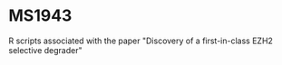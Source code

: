 # MS1943
R scripts associated with the paper "Discovery of a first-in-class EZH2 selective degrader"
